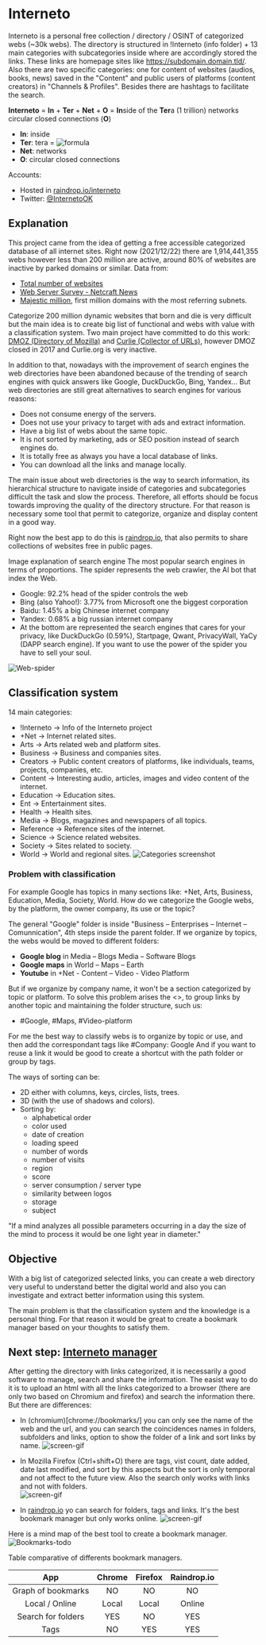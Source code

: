 # Interneto
Interneto is a personal free collection / directory / OSINT of categorized webs (~30k webs).
The directory is structured in !Interneto (info folder) + 13 main categories with subcategories inside where are accordingly stored the links. These links are homepage sites like https://subdomain.domain.tld/. Also there are two  specific categories: one for content of websites (audios, books, news) saved in the "Content" and public users of platforms (content creators) in "Channels & Profiles". Besides there are hashtags to facilitate the search.

**Interneto** = **In** + **Ter** + **Net** + **O** = **In**side of the **Ter**a (1 trillion) networks circular closed connections (**O**)
- **In**: inside
- **Ter**: tera = ![formula](https://render.githubusercontent.com/render/math?math=1%20\cdot%2010^{12})
- **Net**: networks
- **O**: circular closed connections

Accounts:
- Hosted in [raindrop.io/interneto](https://raindrop.io/Interneto)
- Twitter: [@InternetoOK](https://twitter.com/InternetoOK)

## Explanation
This project came from the idea of getting a free accessible categorized database of all internet sites. 
Right now (2021/12/22) there are 1,914,441,355 webs however less than 200 million are active, around 80% of websites are inactive by parked domains or similar.
Data from:
- [Total number of websites](https://www.internetlivestats.com/total-number-of-websites/)
- [Web Server Survey - Netcraft News](https://news.netcraft.com/archives/category/web-server-survey/)
- [Majestic million](https://majestic.com/reports/majestic-million), first million domains with the most referring subnets.

Categorize 200 million dynamic websites that born and die is very difficult but the main idea is to create big list of functional and webs with value with a classification system. Two main project have committed to do this work: [DMOZ (Directory of Mozilla)](http://dmoz-odp.org) and [Curlie (Collector of URLs)](http://Curlie.org), however DMOZ closed in 2017 and Curlie.org is very inactive.

In addition to that, nowadays with the improvement of search engines the web directories have been abandoned because of the trending of search engines with quick answers like Google, DuckDuckGo, Bing, Yandex... But web directories are still great alternatives to search engines for various reasons:
- Does not consume energy of the servers.
- Does not use your privacy to target with ads and extract information.
- Have a big list of webs about the same topic.
- It is not sorted by marketing, ads or SEO position instead of search engines do. 
- It is totally free as always you have a local database of links.
- You can download all the links and manage locally. 

The main issue about web directories is the way to search information, its hierarchical structure to navigate inside of categories and subcategories difficult the task and slow the process. Therefore, all efforts should be focus towards improving the quality of the directory structure. For that reason is necessary some tool that permit to categorize, organize and display content in a good way.

Right now the best app to do this is [raindrop.io](https://raindrop.io/), that also permits to share collections of websites free in public pages.

Image explanation of search engine
The most popular search engines in terms of proportions. The spider represents the web crawler, the AI bot that index the Web.
- Google: 92.2% head of the spider controls the web
- Bing (also Yahoo!): 3.77% from Microsoft one the biggest corporation
- Baidu: 1.45% a big Chinese internet company
- Yandex: 0.68% a big russian internet company
- At the bottom are represented the search engines that cares for your privacy, like DuckDuckGo (0.59%), Startpage, Qwant, PrivacyWall, YaCy (DAPP search engine). If you want to use the power of the spider you have to sell your soul.

![Web-spider](Img/web-spider.png)

## Classification system
14 main categories:
- !Interneto -> Info of the Interneto project
- +Net -> Internet related sites.
- Arts -> Arts related web and platform sites.
- Business -> Business and companies sites.
- Creators -> Public content creators of platforms, like individuals, teams, projects, companies, etc.
- Content -> Interesting audio, articles, images and video content of the internet.
- Education -> Education sites.
- Ent -> Entertainment sites.
- Health -> Health sites.
- Media -> Blogs, magazines and newspapers of all topics.
- Reference -> Reference sites of the internet.
- Science -> Science related websites.
- Society -> Sites related to society.
- World -> World and regional sites.
![Categories screenshot](Img/Interneto-categories.jpg)

### Problem with classification
For example Google has topics in many sections like: +Net, Arts, Business, Education, Media, Society, World. How do we categorize the Google webs, by the platform, the owner company, its use or the topic? 

The general "Google" folder is inside "Business – Enterprises – Internet – Comunnication", 4th steps inside the parent folder. If we organize by topics, the webs would be moved to different folders:
- **Google blog** in Media – Blogs Media – Software Blogs
- **Google maps** in World – Maps – Earth
- **Youtube** in +Net - Content – Video - Video Platform

But if we organize by company name, it won't be a section categorized by topic or platform. To solve this problem arises the <<Tags>>, to group links by another topic and maintaining the folder structure, such us:
- \#Google, \#Maps, \#Video-platform
	
For me the best way to classify webs is to organize by topic or use, and then add the correspondant tags like \#Company: Google
And if you want to reuse a link it would be good to create a shortcut with the path folder or group by tags.

The ways of sorting can be:  
- 2D either with columns, keys, circles, lists, trees.  
- 3D (with the use of shadows and colors).
- Sorting by:
	- alphabetical order
	- color used
	- date of creation
	- loading speed
	- number of words
	- number of visits
	- region
	- score
	- server consumption / server type
	- similarity between logos
	- storage
	- subject

"If a mind analyzes all possible parameters occurring in a day the size of the mind to process it would be one light year in diameter."
	
## Objective
With a big list of categorized selected links, you can create a web directory very useful to understand better the digital world and also you can investigate and extract better information using this system.

The main problem is that the classification system and the knowledge is a personal thing. For that reason it would be great to create a bookmark manager based on your thoughts to satisfy them.

## Next step: [Interneto manager](https://github.com/InTerNet0/interneto-manager)
After getting the directory with links categorized, it is necessarily a good software to manage, search and share the information. The easist way to do it is to upload an html with all the links categorized to a browser (there are only two based on Chromium and firefox) and search the information there. But there are differences:

- In (chromium)[chrome://bookmarks/] you can only see the name of the web and the url, and you can search the coincidences names in folders, subfolders and links, option to show the folder of a link and sort links by name.
![screen-gif](Img/chrome-bk.gif)

- In Mozilla Firefox (Ctrl+shift+O) there are tags, vist count, date added, date last modified, and sort by this aspects but the sort is only temporal and not affect to the future view. Also the search only works with links and not with folders.	
![screen-gif](Img/firefox-bk.gif)

- In [raindrop.io](https://raindrop.io/) yo can search for folders, tags and links. It's the best bookmark manager but only works online.
![screen-gif](Img/raindrop_io.gif)

Here is a mind map of the best tool to create a bookmark manager.
![Bookmarks-todo](Img/Bookmarks-todo.png)
	
Table comparative of differents bookmark managers.
	
| App                  | Chrome    | Firefox  | Raindrop.io |
|:--------------------:|:---------:|:--------:|:-----------:|
| Graph of bookmarks   |   NO      |   NO     |   NO        |
| Local / Online       | Local     |  Local   | Online      |
| Search for folders   |  YES      |  NO      | YES         |
| Tags                 |  NO       |  YES     | YES         |	
	  
